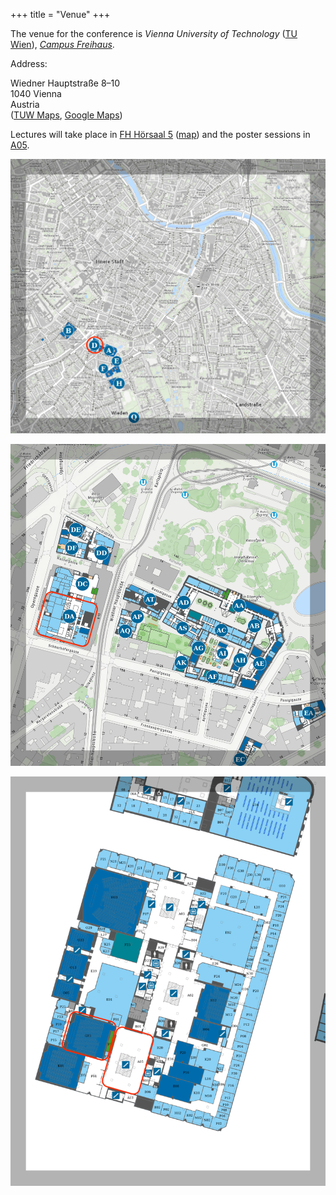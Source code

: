 +++
title = "Venue"
+++

The venue for the conference is _Vienna University of Technology_ ([TU
Wien](https://www.tuwien.at)), _[Campus
Freihaus](https://www.tuwien.at/tu-wien/campus/tu-univercity/standorte/freihaus)_.

Address:

Wiedner Hauptstraße 8–10<br/>
1040 Vienna<br/>
Austria<br/>
([TUW Maps](https://tuw-maps.tuwien.ac.at/?q=DA),
[Google Maps](https://www.google.com/maps/place/Technische+Universit%C3%A4t+Wien+Freihaus/@48.1991942,16.3653521,17z/data=!3m1!4b1!4m5!3m4!1s0x476d0783720e5715:0x7b740a3a07292ebc!8m2!3d48.1991942!4d16.3675408))

Lectures will take place in [FH Hörsaal
5](https://raumkatalog.tiss.tuwien.ac.at/room/17170)
([map](https://tuw-maps.tuwien.ac.at/?q=DA02G15)) and the poster
sessions in [A05](https://tuw-maps.tuwien.ac.at/?q=DA02A05).

[![](/maps/city-level.png)](https://tuw-maps.tuwien.ac.at/?centerx=1823448.8011115745&centery=6140904.299310439&zlevel=14.779830932617186&floor=0)

[![](/maps/exterior.png)](https://tuw-maps.tuwien.ac.at/?centerx=1822052.767830225&centery=6140058.255297325&zlevel=17.33115804036458&floor=0)

[![](/maps/interior.png)](https://tuw-maps.tuwien.ac.at/?centerx=1821982.1892114487&centery=6140001.826285793&zlevel=19.705000000000002&floor=2)
